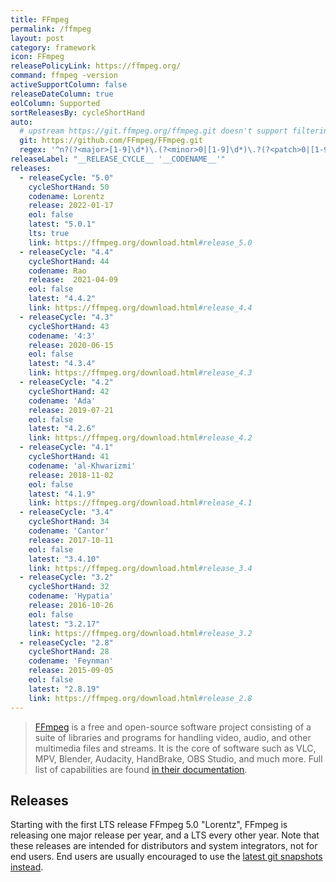 ```yaml
---
title: FFmpeg
permalink: /ffmpeg
layout: post
category: framework
icon: FFmpeg
releasePolicyLink: https://ffmpeg.org/
command: ffmpeg -version
activeSupportColumn: false
releaseDateColumn: true
eolColumn: Supported
sortReleasesBy: cycleShortHand
auto:
  # upstream https://git.ffmpeg.org/ffmpeg.git doesn't support filtering
  git: https://github.com/FFmpeg/FFmpeg.git
  regex: '^n?(?<major>[1-9]\d*)\.(?<minor>0|[1-9]\d*)\.?(?<patch>0|[1-9]\d*)?$'
releaseLabel: "__RELEASE_CYCLE__ '__CODENAME__'"
releases:
  - releaseCycle: "5.0"
    cycleShortHand: 50
    codename: Lorentz
    release: 2022-01-17
    eol: false
    latest: "5.0.1"
    lts: true
    link: https://ffmpeg.org/download.html#release_5.0
  - releaseCycle: "4.4"
    cycleShortHand: 44
    codename: Rao
    release:  2021-04-09
    eol: false
    latest: "4.4.2"
    link: https://ffmpeg.org/download.html#release_4.4
  - releaseCycle: "4.3"
    cycleShortHand: 43
    codename: '4:3'
    release: 2020-06-15
    eol: false
    latest: "4.3.4"
    link: https://ffmpeg.org/download.html#release_4.3
  - releaseCycle: "4.2"
    cycleShortHand: 42
    codename: 'Ada'
    release: 2019-07-21
    eol: false
    latest: "4.2.6"
    link: https://ffmpeg.org/download.html#release_4.2
  - releaseCycle: "4.1"
    cycleShortHand: 41
    codename: 'al-Khwarizmi'
    release: 2018-11-02
    eol: false
    latest: "4.1.9"
    link: https://ffmpeg.org/download.html#release_4.1
  - releaseCycle: "3.4"
    cycleShortHand: 34
    codename: 'Cantor'
    release: 2017-10-11
    eol: false
    latest: "3.4.10"
    link: https://ffmpeg.org/download.html#release_3.4
  - releaseCycle: "3.2"
    cycleShortHand: 32
    codename: 'Hypatia'
    release: 2016-10-26
    eol: false
    latest: "3.2.17"
    link: https://ffmpeg.org/download.html#release_3.2
  - releaseCycle: "2.8"
    cycleShortHand: 28
    codename: 'Feynman'
    release: 2015-09-05
    eol: false
    latest: "2.8.19"
    link: https://ffmpeg.org/download.html#release_2.8  
---
```


> [FFmpeg](https://ffmpeg.org/) is a free and open-source software project consisting of a suite of libraries and programs for handling video, audio, and other multimedia files and streams. It is the core of software such as VLC, MPV, Blender, Audacity, HandBrake, OBS Studio, and much more. Full list of capabilities are found [in their documentation](https://ffmpeg.org/ffmpeg.html).


## Releases

Starting with the first LTS release FFmpeg 5.0 "Lorentz", FFmpeg is releasing one major release per year, and a LTS every other year.  Note that these releases are intended for distributors and system integrators, not for end users. End users are usually encouraged to use the [latest git snapshots instead](https://ffmpeg.org/download.html). 
